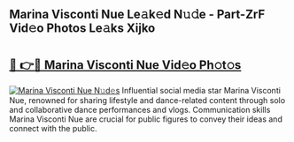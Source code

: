 ## Marina Visconti Nue Le𝚊k𝚎d N𝚞𝚍e - Part-ZrF Vid𝚎o Photos Le𝚊ks Xijko

# <h2><a href="http://fb1dqfh.evod.top/?m=Marina+Visconti+Nue">🔗 👉🔴 Marina Visconti Nue Vid𝚎o Ph𝚘t𝚘s</a></h2>

[![Marina Visconti Nue N𝚞d𝚎s](https://i.imgur.com/8V9OHl7.gif)](http://fb1dqfh.evod.top/?m=Marina+Visconti+Nue)
Influential social media star Marina Visconti Nue, renowned for sharing lifestyle and dance-related content through solo and collaborative dance performances and vlogs. Communication skills Marina Visconti Nue are crucial for public figures to convey their ideas and connect with the public. 
